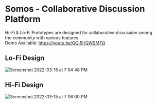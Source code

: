 # Somos - Collaborative Discussion Platform
Hi-Fi & Lo-Fi Prototypes are designed for collaborative discussion among the community with various features.<br>
Demo Available: https://youtu.be/GQI5HQWSMTQ
## Lo-Fi Design
![Screenshot 2022-03-15 at 7 04 48 PM](https://user-images.githubusercontent.com/69747121/158364471-b4ef7309-cb7a-4e26-b01c-515a20f9c28f.png)

## Hi-Fi Design
![Screenshot 2022-03-15 at 7 06 00 PM](https://user-images.githubusercontent.com/69747121/158364680-233f12a0-8235-4e34-9147-7bcb3147f556.png)
